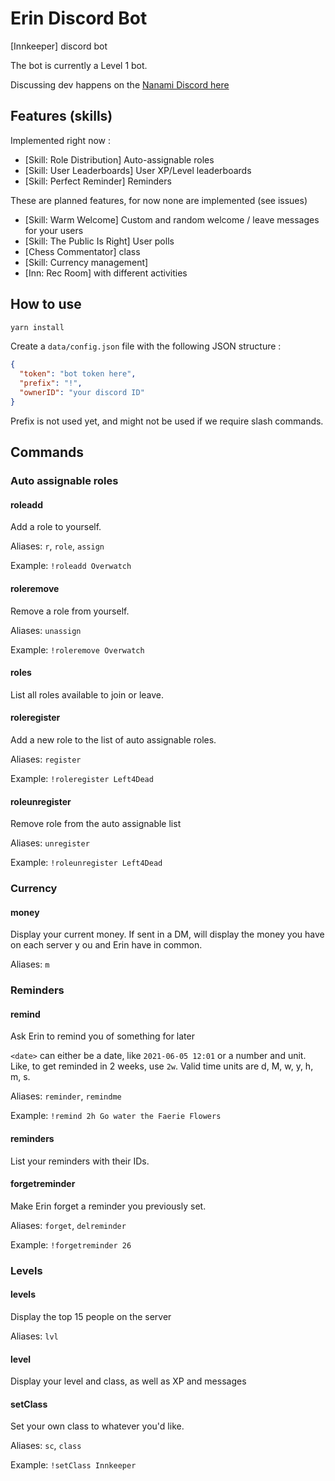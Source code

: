 # Erin Discord Bot

[Innkeeper] discord bot

The bot is currently a Level 1 bot.

Discussing dev happens on the [Nanami Discord here](http://nanami.fr/discord)

## Features (skills)

Implemented right now :

- [Skill: Role Distribution] Auto-assignable roles
- [Skill: User Leaderboards] User XP/Level leaderboards
- [Skill: Perfect Reminder] Reminders

These are planned features, for now none are implemented (see issues)

- [Skill: Warm Welcome] Custom and random welcome / leave messages for your users
- [Skill: The Public Is Right] User polls
- [Chess Commentator] class
- [Skill: Currency management]
- [Inn: Rec Room] with different activities

## How to use

```sh
yarn install
```

Create a `data/config.json` file with the following JSON structure :

```JSON
{
  "token": "bot token here",
  "prefix": "!",
  "ownerID": "your discord ID"
}
```

Prefix is not used yet, and might not be used if we require slash commands.

## Commands

### Auto assignable roles

#### roleadd <role>

Add a role to yourself.

Aliases: `r`, `role`, `assign`

Example: `!roleadd Overwatch`

#### roleremove <role>

Remove a role from yourself.

Aliases: `unassign`

Example: `!roleremove Overwatch`

#### roles

List all roles available to join or leave.

#### roleregister <role>

Add a new role to the list of auto assignable roles.

Aliases: `register`

Example: `!roleregister Left4Dead`

#### roleunregister <role>

Remove role from the auto assignable list

Aliases: `unregister`

Example: `!roleunregister Left4Dead`

### Currency

#### money

Display your current money. If sent in a DM, will display the money you have on each server y ou and Erin have in common.

Aliases: `m`

### Reminders

#### remind <date> <text>

Ask Erin to remind you of something for later

`<date>` can either be a date, like `2021-06-05 12:01` or a number and unit. Like, to get reminded in 2 weeks, use `2w`. Valid time units are d, M, w, y, h, m, s.

Aliases: `reminder`, `remindme`

Example: `!remind 2h Go water the Faerie Flowers`

#### reminders

List your reminders with their IDs.

#### forgetreminder

Make Erin forget a reminder you previously set.

Aliases: `forget`, `delreminder`

Example: `!forgetreminder 26`

### Levels

#### levels

Display the top 15 people on the server

Aliases: `lvl`

#### level

Display your level and class, as well as XP and messages

#### setClass <class>

Set your own class to whatever you'd like.

Aliases: `sc`, `class`

Example: `!setClass Innkeeper`
